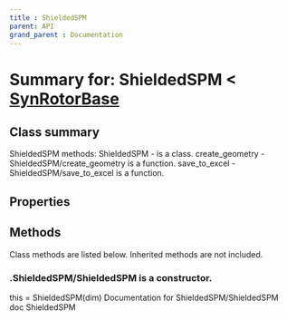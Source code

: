 ```yaml
---
title : ShieldedSPM
parent: API
grand_parent : Documentation
---
```

# Summary for: **ShieldedSPM**  < [SynRotorBase](SynRotorBase.html)

## Class summary

ShieldedSPM methods:
ShieldedSPM - is a class.
create_geometry - ShieldedSPM/create_geometry is a function.
save_to_excel - ShieldedSPM/save_to_excel is a function.

## Properties


## Methods

Class methods are listed below. Inherited methods are not included.

### .**ShieldedSPM**/ShieldedSPM is a constructor.
this = ShieldedSPM(dim)
Documentation for ShieldedSPM/ShieldedSPM
doc ShieldedSPM


